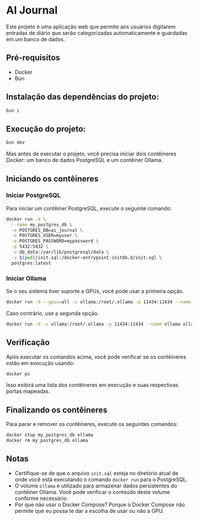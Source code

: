 # AI Journal
Este projeto é uma aplicação web que permite aos usuários digitarem entradas de diário que serão categorizadas automaticamente e guardadas em um banco de dados.

## Pré-requisitos

- Docker
- Bun

## Instalação das dependências do projeto:

```bash
bun i
```

## Execução do projeto:

```bash
bun dev
```

Mas antes de executar o projeto, você precisa iniciar dois contêineres Docker: um banco de dados PostgreSQL e um contêiner Ollama.

## Iniciando os contêineres

### Iniciar PostgreSQL

Para iniciar um contêiner PostgreSQL, execute o seguinte comando:

```sh
docker run -d \
  --name my_postgres_db \
  -e POSTGRES_DB=ai_journal \
  -e POSTGRES_USER=myuser \
  -e POSTGRES_PASSWORD=mypassword \
  -p 5432:5432 \
  -v db_data:/var/lib/postgresql/data \
  -v $(pwd)/init.sql:/docker-entrypoint-initdb.d/init.sql \
  postgres:latest
```

### Iniciar Ollama

Se o seu sistema tiver suporte a GPUs, você pode usar a primeira opção.

```sh
docker run -d --gpus=all -v ollama:/root/.ollama -p 11434:11434 --name ollama ollama/ollama
```

Caso contrário, use a segunda opção.

```sh
docker run -d -v ollama:/root/.ollama -p 11434:11434 --name ollama ollama/ollama
```

## Verificação

Após executar os comandos acima, você pode verificar se os contêineres estão em execução usando:

```sh
docker ps
```

Isso exibirá uma lista dos contêineres em execução e suas respectivas portas mapeadas.

## Finalizando os contêineres

Para parar e remover os contêineres, execute os seguintes comandos:

```sh
docker stop my_postgres_db ollama
docker rm my_postgres_db ollama
```

## Notas

- Certifique-se de que o arquivo `init.sql` esteja no diretório atual de onde você está executando o comando `docker run` para o PostgreSQL.
- O volume `ollama` é utilizado para armazenar dados persistentes do contêiner Ollama. Você pode verificar o conteúdo deste volume conforme necessário.
- Por que não usar o Docker Compose? Porque o Docker Compose não permite que eu possa te dar a escolha de usar ou não a GPU.